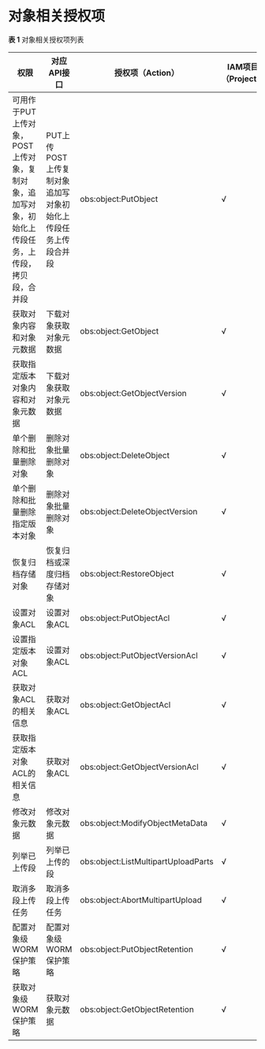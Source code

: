 # 对象相关授权项<a name="obs_04_0112"></a>

**表 1**  对象相关授权项列表

|权限|对应API接口|授权项（Action）|IAM项目（Project）|企业项目（Enterprise Project）|
|--|--|--|--|--|
|可用作于PUT上传对象，POST上传对象，复制对象，追加写对象，初始化上传段任务，上传段，拷贝段，合并段|PUT上传POST上传复制对象追加写对象初始化上传段任务上传段合并段|obs:object:PutObject|√|√|
|获取对象内容和对象元数据|下载对象获取对象元数据|obs:object:GetObject|√|√|
|获取指定版本对象内容和对象元数据|下载对象获取对象元数据|obs:object:GetObjectVersion|√|√|
|单个删除和批量删除对象|删除对象批量删除对象|obs:object:DeleteObject|√|√|
|单个删除和批量删除指定版本对象|删除对象批量删除对象|obs:object:DeleteObjectVersion|√|√|
|恢复归档存储对象|恢复归档或深度归档存储对象|obs:object:RestoreObject|√|√|
|设置对象ACL|设置对象ACL|obs:object:PutObjectAcl|√|√|
|设置指定版本对象ACL|设置对象ACL|obs:object:PutObjectVersionAcl|√|√|
|获取对象ACL的相关信息|获取对象ACL|obs:object:GetObjectAcl|√|√|
|获取指定版本对象ACL的相关信息|获取对象ACL|obs:object:GetObjectVersionAcl|√|√|
|修改对象元数据|修改对象元数据|obs:object:ModifyObjectMetaData|√|√|
|列举已上传段|列举已上传的段|obs:object:ListMultipartUploadParts|√|√|
|取消多段上传任务|取消多段上传任务|obs:object:AbortMultipartUpload|√|√|
|配置对象级WORM保护策略|配置对象级WORM保护策略|obs:object:PutObjectRetention|√|√|
|获取对象级WORM保护策略|获取对象元数据|obs:object:GetObjectRetention|√|√|


